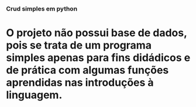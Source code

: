 ### Crud simples em python

# O projeto não possui base de dados, pois se trata de um programa simples apenas para fins didádicos e de prática com algumas funções aprendidas nas introduções à linguagem.
